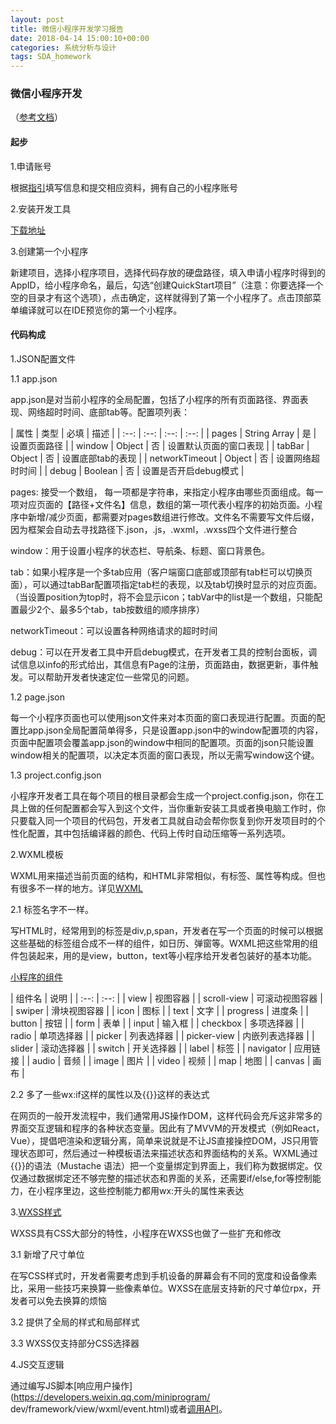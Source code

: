 ```yaml
---
layout: post
title: 微信小程序开发学习报告
date: 2018-04-14 15:00:10+00:00
categories: 系统分析与设计
tags: SDA_homework
---
```


### 微信小程序开发
（[参考文档](https://developers.weixin.qq.com/miniprogram/dev/quickstart/basic/file.html)）

#### 起步

1.申请账号

根据[指引]( https://mp.weixin.qq.com/wxopen/waregister?action=step1)填写信息和提交相应资料，拥有自己的小程序账号

2.安装开发工具

[下载地址](https://developers.weixin.qq.com/miniprogram/dev/devtools/download.html?t=2018412)

3.创建第一个小程序

新建项目，选择小程序项目，选择代码存放的硬盘路径，填入申请小程序时得到的AppID，给小程序命名，最后，勾选“创建QuickStart项目”（注意：你要选择一个空的目录才有这个选项），点击确定，这样就得到了第一个小程序了。点击顶部菜单编译就可以在IDE预览你的第一个小程序。


#### 代码构成
1.JSON配置文件

1.1 app.json

app.json是对当前小程序的全局配置，包括了小程序的所有页面路径、界面表现、网络超时时间、底部tab等。配置项列表：

| 属性 | 类型 | 必填 | 描述 |
    | :--: | :--: | :--: | :--: |
    | pages | String Array | 是 | 设置页面路径 | 
    | window | Object | 否 | 设置默认页面的窗口表现 |
    | tabBar | Object | 否 | 设置底部tab的表现 |
    | networkTimeout | Object | 否 | 设置网络超时时间 |
    | debug | Boolean | 否 | 设置是否开启debug模式 | 

pages: 接受一个数组， 每一项都是字符串，来指定小程序由哪些页面组成。每一项对应页面的【路径+文件名】信息，数组的第一项代表小程序的初始页面。小程序中新增/减少页面，都需要对pages数组进行修改。文件名不需要写文件后缀，因为框架会自动去寻找路径下.json，.js，.wxml，.wxss四个文件进行整合

window：用于设置小程序的状态栏、导航条、标题、窗口背景色。

tab：如果小程序是一个多tab应用（客户端窗口底部或顶部有tab栏可以切换页面），可以通过tabBar配置项指定tab栏的表现，以及tab切换时显示的对应页面。（当设置position为top时，将不会显示icon；tabVar中的list是一个数组，只能配置最少2个、最多5个tab，tab按数组的顺序排序）

networkTimeout：可以设置各种网络请求的超时时间

debug：可以在开发者工具中开启debug模式，在开发者工具的控制台面板，调试信息以info的形式给出，其信息有Page的注册，页面路由，数据更新，事件触发。可以帮助开发者快速定位一些常见的问题。

1.2 page.json

每一个小程序页面也可以使用json文件来对本页面的窗口表现进行配置。页面的配置比app.json全局配置简单得多，只是设置app.json中的window配置项的内容，页面中配置项会覆盖app.json的window中相同的配置项。页面的json只能设置window相关的配置项，以决定本页面的窗口表现，所以无需写window这个键。

1.3 project.config.json
    
小程序开发者工具在每个项目的根目录都会生成一个project.config.json，你在工具上做的任何配置都会写入到这个文件，当你重新安装工具或者换电脑工作时，你只要载入同一个项目的代码包，开发者工具就自动会帮你恢复到你开发项目时的个性化配置，其中包括编译器的颜色、代码上传时自动压缩等一系列选项。

2.WXML模板
    
WXML用来描述当前页面的结构，和HTML非常相似，有标签、属性等构成。但也有很多不一样的地方。详见[WXML](https://developers.weixin.qq.com/miniprogram/dev/framework/view/wxml/)

2.1 标签名字不一样。
    
写HTML时，经常用到的标签是div,p,span，开发者在写一个页面的时候可以根据这些基础的标签组合成不一样的组件，如日历、弹窗等。WXML把这些常用的组件包装起来，用的是view，button，text等小程序给开发者包装好的基本功能。

[小程序的组件](https://developers.weixin.qq.com/miniprogram/dev/component/?t=2018412)

| 组件名 | 说明 |
    | :--: | :--: |
    | view | 视图容器 |
    | scroll-view | 可滚动视图容器 |
    | swiper | 滑块视图容器 |
    | icon | 图标 |
    | text | 文字 |
    | progress | 进度条 | 
    | button | 按钮 |
    | form | 表单 |
    | input | 输入框 |
    | checkbox | 多项选择器 |
    | radio | 单项选择器 |
    | picker | 列表选择器 |
    | picker-view | 内嵌列表选择器 |
    | slider | 滚动选择器 |
    | switch | 开关选择器 |
    | label | 标签 |
    | navigator | 应用链接 |
    | audio | 音频 |
    | image | 图片 |
    | video | 视频 |
    | map | 地图 |
    | canvas | 画布 |

2.2 多了一些wx:if这样的属性以及{{}}这样的表达式
    
在网页的一般开发流程中，我们通常用JS操作DOM，这样代码会充斥这非常多的界面交互逻辑和程序的各种状态变量。因此有了MVVM的开发模式（例如React，Vue），提倡吧渲染和逻辑分离，简单来说就是不让JS直接操控DOM，JS只用管理状态即可，然后通过一种模板语法来描述状态和界面结构的关系。WXML通过{{}}的语法（Mustache 语法）把一个变量绑定到界面上，我们称为数据绑定。仅仅通过数据绑定还不够完整的描述状态和界面的关系，还需要if/else,for等控制能力，在小程序里边，这些控制能力都用wx:开头的属性来表达

3.[WXSS样式](https://developers.weixin.qq.com/miniprogram/dev/framework/view/wxss.html)
    
WXSS具有CSS大部分的特性，小程序在WXSS也做了一些扩充和修改

3.1 新增了尺寸单位
    
在写CSS样式时，开发者需要考虑到手机设备的屏幕会有不同的宽度和设备像素比，采用一些技巧来换算一些像素单位。WXSS在底层支持新的尺寸单位rpx，开发者可以免去换算的烦恼
    
3.2 提供了全局的样式和局部样式
    
3.3 WXSS仅支持部分CSS选择器

4.JS交互逻辑
    
通过编写JS脚本[响应用户操作](https://developers.weixin.qq.com/miniprogram/
    dev/framework/view/wxml/event.html)或者[调用API](https://developers.weixin.qq.com/miniprogram/dev/api/)。
